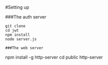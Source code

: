 #Setting up

###The auth server
```
git clone
cd jwt
npm install
node server.js

###The web server
```
npm install -g http-server
cd public
http-server
